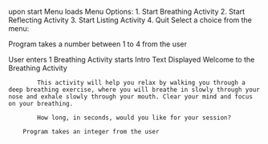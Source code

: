 upon start
    Menu loads 
        Menu Options:
          1. Start Breathing Activity
          2. Start Reflecting Activity
          3. Start Listing Activity
          4. Quit
        Select a choice from the menu: 

Program takes a number between 1 to 4 from the user

User enters 1
    Breathing Activity starts
        Intro Text Displayed
            Welcome to the Breathing Activity

            This activity will help you relax by walking you through a deep breathing exercise, where you will breathe in slowly through your nose and exhale slowly through your mouth. Clear your mind and focus on your breathing.

            How long, in seconds, would you like for your session? 
        
        Program takes an integer from the user
        